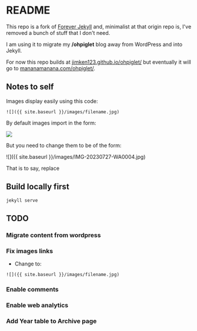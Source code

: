 # README

This repo is a fork of [Forever Jekyll](https://foredver-jekyll.github.io) and, minimalist at that origin repo is, I've removed a bunch of stuff that I don't need.

I am using it to migrate my **/ohpiglet** blog away from WordPress and into Jekyll.

For now this repo builds at [jimken123.github.io/ohpiglet/](https://jimken123.github.io/ohpiglet/) but eventually it will go to [mananamanana.com/ohpiglet/](https://mananamanana.com/ohpiglet/).

## Notes to self

Images display easily using this code:

  ```
![]({{ site.baseurl }}/images/filename.jpg)
  ```

By default images import in the form:

![](images/20240603_1410484030477035471484962-461x1024.jpg)

But you need to change them to be of the form:

![]({{ site.baseurl }}/images/IMG-20230727-WA0004.jpg)

That is to say, replace 

## Build locally first

 ```
jekyll serve
 ```

## TODO

### Migrate content from wordpress

### Fix images links

- Change to:
```
![]({{ site.baseurl }}/images/filename.jpg)
```

### Enable comments

### Enable web analytics

### Add Year table to Archive page
